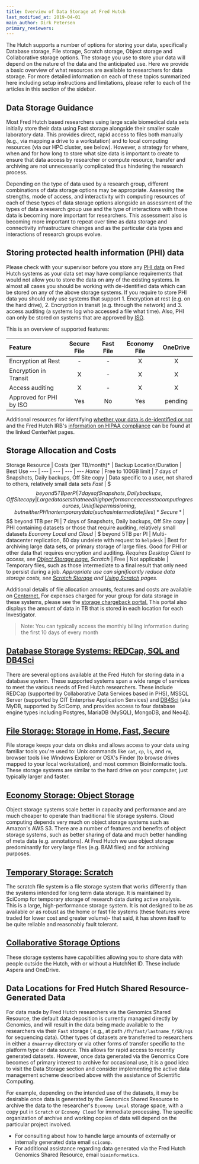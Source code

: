 ```yaml
---
title: Overview of Data Storage at Fred Hutch
last_modified_at: 2019-04-01
main_author: Dirk Petersen
primary_reviewers:
---
```


The Hutch supports a number of options for storing your data, specifically Database storage, File storage, Scratch storage, Object storage and Collaborative storage options.  The storage you use to store your data will depend on the nature of the data and the anticipated use. Here we provide a basic overview of what resources are available to researchers for data storage. For more detailed information on each of these topics summarized here including setup instructions and limitations, please refer to each of the articles in this section of the sidebar.  

## Data Storage Guidance

Most Fred Hutch based researchers using large scale biomedical data sets initially store their data using Fast storage alongside their smaller scale laboratory data. This provides direct, rapid access to files both manually (e.g., via mapping a drive to a workstation) and to local computing resources (via our HPC cluster, see below). However, a strategy for where, when and for how long to store what size data is important to create to ensure that data access by researcher or compute resource, transfer and archiving are not unnecessarily complicated thus hindering the research process.

Depending on the type of data used by a research group, different combinations of data storage options may be appropriate. Assessing the strengths, mode of access, and interactivity with computing resources of each of these types of data storage options alongside an assessment of the types of data a research group use and the type of interactions with those data is becoming more important for researchers. This assessment also is becoming more important to repeat over time as data storage and connectivity infrastructure changes and as the particular data types and interactions of research groups evolve.


## Storing protected health information (PHI) data

Please check with your supervisor before you store any [PHI data](https://cphs.berkeley.edu/hipaa/hipaa18.html) on Fred Hutch systems as your data set may have compliance requirements that would not allow you to store the data on any of the existing systems. In almost all cases you should be working with de-identified data which can be stored on any of the above storage systems. If you require to store PHI data you should only use systems that support 1. Encryption at rest (e.g. on the hard drive), 2. Encryption in transit (e.g. through the network) and 3. access auditing (a systems log who accessed a file what time). Also, PHI can only be stored on systems that are approved by [ISO](https://centernet.fredhutch.org/cn/u/center-it/iso.html).

This is an overview of supported features:

|  Feature 	| Secure File	| Fast File | Economy File |  OneDrive 	|
|:-	|:-:	|:-:	|:-:	|:-:	|
|  Encryption at Rest 	|   -	|   -	|   X	|   X	|
|  Encryption in Transit	|   	X|   -	|   X	|   X	|
|  Access auditing 	|   X	|   -	|   X	|   X 	|
|  Approved for PHI by ISO 	|   Yes	|   No	|   Yes	|   pending	|


Additional resources for identifying [whether your data is de-identified or not](https://centernet.fredhutch.org/cn/u/hdc/data.html) and the Fred Hutch IRB's [information on HIPAA compliance](https://centernet.fredhutch.org/cn/u/irb/hipaa-compliance.html) can be found at the linked CenterNet pages.  

## Storage Allocation and Costs

Storage Resource | Costs (per TB/month)\*  | Backup Location/Duration | Best Use
--- | --- | --- | --- | ---
*Home* | Free to 100GB limit |  7 days of Snapshots, Daily backups, Off Site copy | Data specific to a user, not shared to others, relatively small data sets
*Fast* | $$$ beyond 5TB per PI |  7 days of Snapshots, Daily backups, Off Site copy | Large data sets that need high performance access to computing resources, Unix file permissioning, but neither PHI nor temporary data (such as intermediate files)
*Secure* | $$$$ beyond 1TB per PI |  7 days of Snapshots, Daily backups, Off Site copy | PHI containing datasets or those that require auditing, relatively small datasets
*Economy Local and Cloud* | $ beyond 5TB per PI |  Multi-datacenter replication, 60 day undelete with request to `helpdesk` | Best for archiving large data sets, or primary storage of large files.  Good for PHI or other data that requires encryption and auditing. *Requires Desktop Client to access, see [Object Storage page.](/computing/store_objectstore/)*
*Scratch* | Free | Not applicable | Temporary files, such as those intermediate to a final result that only need to persist during a job.  *Appropriate use  can significantly reduce data storage costs, see [Scratch Storage](/computing/store_scratch/) and [Using Scratch](/bioinformatics/dm_scratch/) pages.*

Additional details of file allocation amounts, features and costs are available on [Centernet.](https://centernet.fredhutch.org/cn/u/center-it/services/storedataprotect.html) For expenses charged for your group for data storage in these systems, please see the [storage chargeback portal.](https://teams.fhcrc.org/sites/centerit/Support/storage/)  This portal also displays the amount of data in TB that is stored in each location for each Investigator.  

>Note: You can typically access the monthly billing information during the first 10 days of every month

## [Database Storage Systems: REDCap, SQL and DB4Sci](/bioinfcomputing/store_databases/)

There are several options available at the Fred Hutch for storing data in a database system.  These supported systems span a wide range of services to meet the various needs of Fred Hutch researchers.  These include REDCap (supported by Collaborative Data Services based in PHS), MSSQL Server (supported by CIT Enterprise Application Services) and [DB4Sci](https://mydb.fredhutch.org/) (aka MyDB, supported by SciComp, and provides access to four database engine types including Postgres, MariaDB (MySQL), MongoDB, and Neo4j).  


## [File Storage: Storage in Home, Fast, Secure](/bioinfcomputing/store_posix/)

File storage keeps your data on disks and allows access to your data using familiar tools you're used to: Unix commands like `cat`, `cp`, `ls`, and `rm`,  browser tools like Windows Explorer or OSX's Finder (to browse drives mapped to your local workstation), and most common Bioinformatic tools. These storage systems are similar to the hard drive on your computer, just typically larger and faster.

## [Economy Storage: Object Storage](/bioinfcomputing/store_objectstore/)

Object storage systems scale better in capacity and performance and are much cheaper to operate than traditional file storage systems. Cloud computing depends very much on object storage systems such as Amazon's AWS S3. There are a number of features and benefits of object storage systems, such as better sharing of data and much better handling of meta data (e.g. annotations). At Fred Hutch we use object storage predominantly for very large files (e.g. BAM files) and for archiving purposes.


## [Temporary Storage: Scratch](/bioinfcomputing/store_scratch/)

The scratch file system is a file storage system that works differently than the systems intended for long term data storage. It is maintained by SciComp for temporary storage of research data during active analysis.  This is a large, high-performance storage system.  It is not designed to be as available or as robust as the home or fast file systems (these features were traded for lower cost and greater volume)- that said, it has shown itself to be quite reliable and reasonably fault tolerant.


## [Collaborative Storage Options](/bioinfcomputing/store_collaboration/)

These storage systems have capabilities allowing you to share data with people outside the Hutch, with or without a HutchNet ID.  These include Aspera and OneDrive.  


## Data Locations for Fred Hutch Shared Resource-Generated Data
For data made by Fred Hutch researchers via the Genomics Shared Resource, the default data deposition is currently managed directly by Genomics, and will result in the data being made available to the researchers via their `Fast` storage ( e.g., at path `/fh/fast/lastname_f/SR/ngs` for sequencing data).  Other types of datasets are transferred to researchers in either a `dnaarray` directory or via other forms of transfer specific to the platform type or data source.  This allows for rapid access to recently generated datasets.  However, once data generated via the Genomics Core becomes of primary interest to archive for occasional use, it is a good idea to visit the Data Storage section and consider implementing the active data management scheme described above with the assistance of Scientific Computing.  

For example, depending on the intended use of the datasets, it may be desirable once data is generated by the Genomics Shared Resource to archive the data to the researcher's `Economy Local` storage space, with a copy put in `Scratch` or `Economy Cloud` for immediate processing.  The specific organization of archive and working copies of data will depend on the particular project involved.  

  - For consulting about how to handle large amounts of externally or internally generated data email `scicomp`.
  - For additional assistance regarding data generated via the Fred Hutch Genomics Shared Resource, email `bioinformatics`.